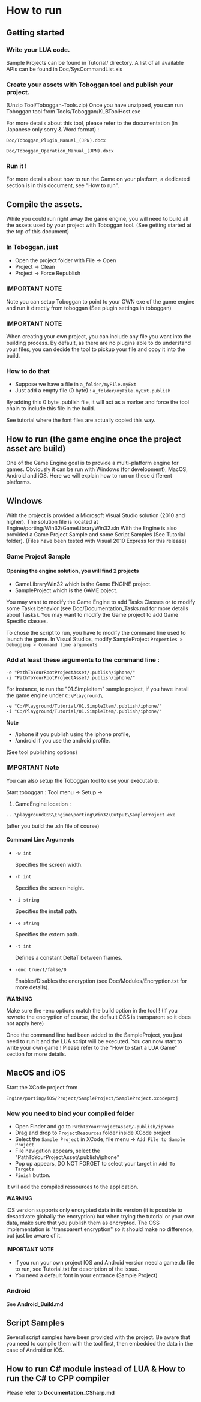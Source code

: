 

How to run
==========

Getting started
---------------

### Write your LUA code.

Sample Projects can be found in Tutorial/ directory.
A list of all available APIs can be found in Doc/SysCommandList.xls

### Create your assets with Toboggan tool and publish your project.

(Unzip Tool/Toboggan-Tools.zip)
Once you have unzipped, you can run Toboggan tool from
Tools/Toboggan/KLBToolHost.exe

For more details about this tool, please refer to
the documentation (in Japanese only sorry & Word format) :

```
Doc/Toboggan_Plugin_Manual_(JPN).docx
```

```
Doc/Toboggan_Operation_Manual_(JPN).docx
```

### Run it !

For more details about how to run the Game on your platform, a dedicated section is in this document,
see "How to run".

Compile the assets.
-------------------

While you could run right away the game engine, you will need to build 
all the assets used by your project with Toboggan tool.
(See getting started at the top of this document)

### In Toboggan, just 

- Open the project folder with File -> Open
- Project -> Clean
- Project -> Force Republish

### IMPORTANT NOTE

Note you can setup Toboggan to point to your OWN exe of the game engine and run it
directly from toboggan (See plugin settings in toboggan)

### IMPORTANT NOTE

When creating your own project, you can include any file you want into the building process.
By default, as there are no plugins able to do understand your files, you can decide the tool
to pickup your file and copy it into the build.

### How to do that 

- Suppose we have a file in ```a_folder/myFile.myExt```
- Just add a empty file (0 byte)  : ```a_folder/myFile.myExt.publish```

By adding this 0 byte .publish file, it will act as a marker and force the tool chain
to include this file in the build.

See tutorial where the font files are actually copied this way.

How to run (the game engine once the project asset are build)
-------------------------------------------------------------

One of the Game Engine goal is to provide a multi-platform engine for games. Obviously it can be run with Windows (for development),
MacOS, Android and iOS. Here we will explain how to run on these different platforms.

## Windows

With the project is provided a Microsoft Visual Studio solution (2010 and higher).
The solution file is located at Engine/porting/Win32/GameLibraryWin32.sln
With the Engine is also provided a Game Project Sample and some Script Samples (See Tutorial folder).
(Files have been tested with Visual 2010 Express for this release)

### Game Project Sample

#### Opening the engine solution, you will find 2 projects 

- GameLibraryWin32 which is the Game ENGINE project.
- SampleProject which is the GAME poject.

You may want to modify the Game Engine to add Tasks Classes or to modify some Tasks behavior (see Doc/Documentation_Tasks.md
for more details about Tasks).
You may want to modify the Game project to add Game Specific classes.

To chose the script to run, you have to modify the command line used to launch the game.
In Visual Studios, modify SampleProject ```Properties > Debugging > Command line arguments```

### Add at least these arguments to the command line : 

```
-e "PathToYourRootProjectAsset/.publish/iphone/"
-i "PathToYourRootProjectAsset/.publish/iphone/"
```

For instance, to run the "01.SimpleItem" sample project, if you have install the game engine under ```C:\Playground\```

```
-e "C:/Playground/Tutorial/01.SimpleItem/.publish/iphone/" 
-i "C:/Playground/Tutorial/01.SimpleItem/.publish/iphone/"
```

**Note** 

- /iphone if you publish using the iphone profile,
- /android if you use the android profile. 

(See tool publishing options)


### IMPORTANT Note

You can also setup the Toboggan tool to use your executable.

Start toboggan : Tool menu -> Setup -> 

1. GameEngine location : 

```
...\playgroundOSS\Engine\porting\Win32\Output\SampleProject.exe
```

(after you build the .sln file of course)

#### Command Line Arguments
- ```-w int```

  Specifies the screen width.

- ```-h int```

  Specifies the screen height.

- ```-i string```

  Specifies the install path.

- ```-e string```

  Specifies the extern path.

- ```-t int```

  Defines a constant DeltaT between frames.

- ```-enc true/1/false/0```

  Enables/Disables the encryption (see Doc/Modules/Encryption.txt for more details).


**WARNING**

Make sure the -enc options match the build option in the tool ! 
(If you rewrote the encryption of course, the default OSS is transparent so it does not apply here)

Once the command line had been added to the SampleProject, you just need to run it and the LUA script will be executed.
You can now start to write your own game !
Please refer to the "How to start a LUA Game" section for more details.

	
## MacOS and iOS

Start the XCode project from 

```
Engine/porting/iOS/Project/SampleProject/SampleProject.xcodeproj
```
	
### Now you need to bind your compiled folder

- Open Finder and go to ```PathToYourProjectAsset/.publish/iphone```
- Drag and drop to ```ProjectResources``` folder inside XCode project
- Select the ```Sample Project``` in XCode, file menu -> ```Add File to Sample Project```
- File navigation appears, select the "PathToYourProjectAsset/.publish/iphone"
- Pop up appears, DO NOT FORGET to select your target in ```Add To Targets```
- ```Finish``` button.

It will add the compiled ressources to the application.

**WARNING**

iOS version supports only encrypted data in its version (it is possible to desactivate globally the encryption) but
when trying the tutorial or your own data, make sure that you publish them as encrypted.
The OSS implementation is "transparent encryption" so it should make no difference, but just be aware of it.

#### IMPORTANT NOTE

- If you run your own project IOS and Android version need a game.db file to run, see Tutorial.txt for description of the issue.
- You need a default font in your entrance (Sample Project)

### Android 

See **Android_Build.md**

## Script Samples

Several script samples have been provided with the project.
Be aware that you need to compile them with the tool first, then embedded the data in the case of Android or iOS.

How to run C# module instead of LUA & How to run the C# to CPP compiler
------------------------------------------------------------------------

Please refer to **Documentation_CSharp.md**
